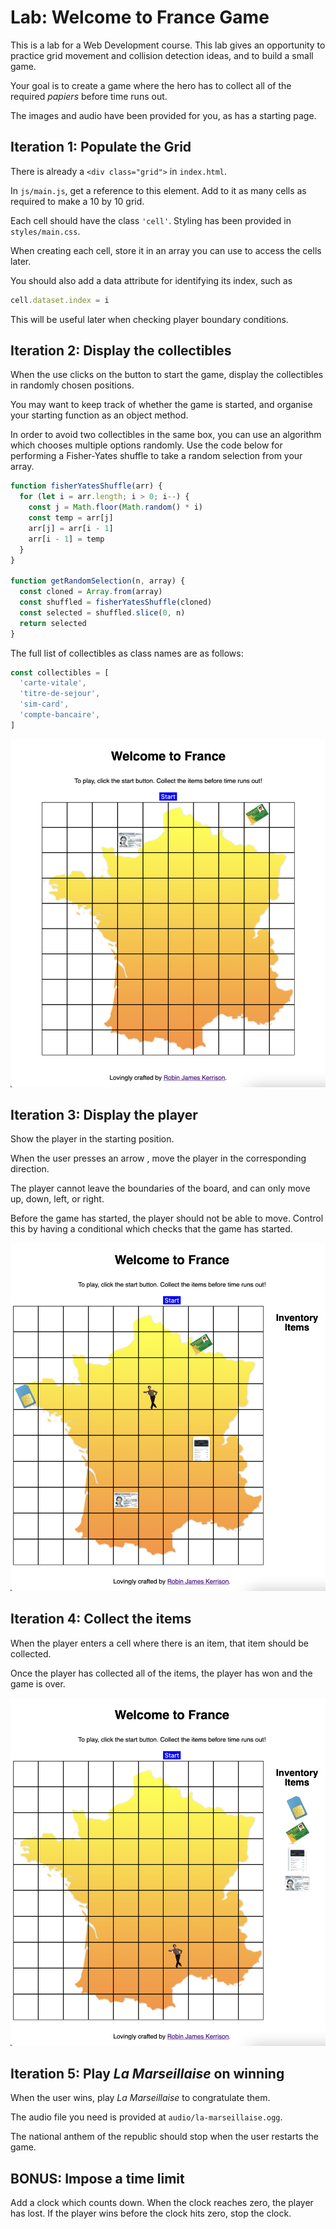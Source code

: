 # Lab: Welcome to France Game

This is a lab for a Web Development course.
This lab gives an opportunity to practice grid movement and collision detection ideas, and to build a small game.

Your goal is to create a game where the hero has to collect
all of the required _papiers_ before time runs out.

The images and audio have been provided for you,
as has a starting page.

## Iteration 1: Populate the Grid

There is already a `<div class="grid">` in `index.html`.

In `js/main.js`, get a reference to this element.
Add to it as many cells as required to make a 10 by 10 grid.

Each cell should have the class `'cell'`. Styling has been provided in `styles/main.css`.

When creating each cell, store it in an array you can use to access the cells later.

You should also add a data attribute for identifying its index, such as

```js
cell.dataset.index = i
```

This will be useful later when checking player boundary conditions.

## Iteration 2: Display the collectibles

When the use clicks on the button to start the game, display the collectibles in randomly chosen positions.

You may want to keep track of whether the game is started, and organise your starting function as an object method.

In order to avoid two collectibles in the same box, you can use an algorithm which chooses multiple options randomly.
Use the code below for performing a Fisher-Yates shuffle to take a random selection from your array.

```js
function fisherYatesShuffle(arr) {
  for (let i = arr.length; i > 0; i--) {
    const j = Math.floor(Math.random() * i)
    const temp = arr[j]
    arr[j] = arr[i - 1]
    arr[i - 1] = temp
  }
}

function getRandomSelection(n, array) {
  const cloned = Array.from(array)
  const shuffled = fisherYatesShuffle(cloned)
  const selected = shuffled.slice(0, n)
  return selected
}
```

The full list of collectibles as class names are as follows:

```js
const collectibles = [
  'carte-vitale',
  'titre-de-sejour',
  'sim-card',
  'compte-bancaire',
]
```

![Iteration 2](images/iteration-2.png)

## Iteration 3: Display the player

Show the player in the starting position.

When the user presses an arrow , move the player in the corresponding direction.

The player cannot leave the boundaries of the board,
and can only move up, down, left, or right.

Before the game has started, the player should not be able to move.
Control this by having a conditional which checks that the game has started.

![Iteration 3](images/iteration-3.png)

## Iteration 4: Collect the items

When the player enters a cell where there is an item,
that item should be collected.

Once the player has collected all of the items, the player has won and the game is over.

![Iteration 4](images/iteration-4.png)

## Iteration 5: Play _La Marseillaise_ on winning

When the user wins, play _La Marseillaise_ to congratulate them.

The audio file you need is provided at `audio/la-marseillaise.ogg`.

The national anthem of the republic should stop when the user restarts the game.

## BONUS: Impose a time limit

Add a clock which counts down.
When the clock reaches zero, the player has lost.
If the player wins before the clock hits zero, stop the clock.
